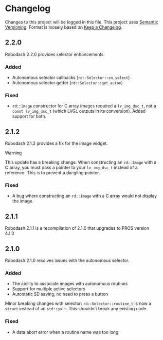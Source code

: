 # Changelog

Changes to this project will be logged in this file. This project uses
[Semantic Versioning](https://semver.org/spec/v2.0.0.html). Format is loosely
based on [Keep a Changelog](https://keepachangelog.com/en/1.1.0/).

## 2.2.0

Robodash 2.2.0 provides selector enhancements.

### Added

- Autonomous selector callbacks (`rd::Selector::on_select`)
- Autonomous selector getter (`rd::Selector::get_auton`)

### Fixed

- `rd::Image` constructor for C array images required a `lv_img_dsc_t`, not a `const lv_img_dsc_t` (which LVGL outputs in its conversion). Added support for both.

## 2.1.2

Robodash 2.1.2 provides a fix for the image widget.

> [!WARNING]
>
> This update has a breaking change. When constructing an `rd::Image` with a C
> array, you must pass a pointer to your `lv_img_dsc_t` instead of a reference.
> This is to prevent a dangling pointer.

### Fixed

- A bug where constructing an `rd::Image` with a C array would not display the
  image.

## 2.1.1

Robodash 2.1.1 is a recompilation of 2.1.0 that upgrades to PROS version 4.1.0

## 2.1.0

Robodash 2.1.0 resolves issues with the autonomous selector.

### Added

- The ability to associate images with autonomous routines
- Support for multiple active selectors
- Automatic SD saving, no need to press a button

Minor breaking changes with selector: `rd::Selector::routine_t` is now a
`struct` instead of an `std::pair`. This shouldn't break any existing code.

### Fixed

- A data abort error when a routine name was too long
